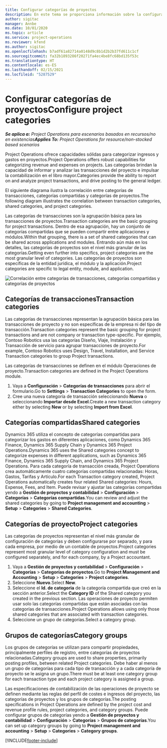 ```yaml
---
title: Configurar categorías de proyectos
description: En este tema se proporciona información sobre la configuración de categorías de proyecto.
author: sigitac
manager: Annbe
ms.date: 10/01/2020
ms.topic: article
ms.service: project-operations
ms.reviewer: kfend
ms.author: sigitac
ms.openlocfilehash: b7adf61a82714a0148d9c8b1d2b2b37fd611c1cf
ms.sourcegitcommit: fa32b1893286f20271fa4ec4be8fc68bd135f53c
ms.translationtype: HT
ms.contentlocale: es-ES
ms.lasthandoff: 02/15/2021
ms.locfileid: "5287529"
---
```

# <a name="configure-project-categories"></a><span data-ttu-id="4e5b4-103">Configurar categorías de proyectos</span><span class="sxs-lookup"><span data-stu-id="4e5b4-103">Configure project categories</span></span>

<span data-ttu-id="4e5b4-104">_**Se aplica a:** Project Operations para escenarios basados en recursos/no en existencias_</span><span class="sxs-lookup"><span data-stu-id="4e5b4-104">_**Applies To:** Project Operations for resource/non-stocked based scenarios_</span></span>

<span data-ttu-id="4e5b4-105">Project Operations ofrece capacidades sólidas para categorizar ingresos y gastos en proyectos.</span><span class="sxs-lookup"><span data-stu-id="4e5b4-105">Project Operations offers robust capabilities for categorizing revenue and expenses on projects.</span></span> <span data-ttu-id="4e5b4-106">Las categorías brindan la capacidad de informar y analizar las transacciones del proyecto e impulsar la contabilización en el libro mayor.</span><span class="sxs-lookup"><span data-stu-id="4e5b4-106">Categories provide the ability to report on and analyze project transactions, and drive posting to the general ledger.</span></span>

<span data-ttu-id="4e5b4-107">El siguiente diagrama ilustra la correlación entre categorías de transacciones, categorías compartidas y categorías de proyectos.</span><span class="sxs-lookup"><span data-stu-id="4e5b4-107">The following diagram illustrates the correlation between transaction categories, shared categories, and project categories.</span></span> 

<span data-ttu-id="4e5b4-108">Las categorías de transacciones son la agrupación básica para las transacciones de proyectos.</span><span class="sxs-lookup"><span data-stu-id="4e5b4-108">Transaction categories are the basic grouping for project transactions.</span></span> <span data-ttu-id="4e5b4-109">Dentro de esa agrupación, hay un conjunto de categorías compartidas que se pueden compartir entre aplicaciones y módulos.</span><span class="sxs-lookup"><span data-stu-id="4e5b4-109">Within that grouping, there is a set of shared categories that can be shared across applications and modules.</span></span> <span data-ttu-id="4e5b4-110">Entrando aún más en los detalles, las categorías de proyectos son el nivel más granular de las categorías.</span><span class="sxs-lookup"><span data-stu-id="4e5b4-110">Getting even further into specifics, project categories are the most granular level of categories.</span></span> <span data-ttu-id="4e5b4-111">Las categorías de proyectos son específicas de la entidad jurídica, el módulo y la aplicación.</span><span class="sxs-lookup"><span data-stu-id="4e5b4-111">Project categories are specific to legal entity, module, and application.</span></span>

![Correlación entre categorías de transacciones, categorías compartidas y categorías de proyectos](media/project-categories.png)

## <a name="transaction-categories"></a><span data-ttu-id="4e5b4-113">Categorías de transacciones</span><span class="sxs-lookup"><span data-stu-id="4e5b4-113">Transaction categories</span></span>

<span data-ttu-id="4e5b4-114">Las categorías de transacciones representan la agrupación básica para las transacciones de proyecto y no son específicas de la empresa ni del tipo de transacción.</span><span class="sxs-lookup"><span data-stu-id="4e5b4-114">Transaction categories represent the basic grouping for project transactions and are not company or transaction type-specific.</span></span> <span data-ttu-id="4e5b4-115">Por ejemplo, Contoso Robotics usa las categorías Diseño, Viaje, Instalación y Transacción de servicio para agrupar transacciones de proyecto.</span><span class="sxs-lookup"><span data-stu-id="4e5b4-115">For example, Contoso Robotics uses Design, Travel, Installation, and Service Transaction categories to group Project transactions.</span></span>

<span data-ttu-id="4e5b4-116">Las categorías de transacciones se definen en el módulo Operaciones de proyecto.</span><span class="sxs-lookup"><span data-stu-id="4e5b4-116">Transaction categories are defined in the Project Operations module.</span></span> 
1. <span data-ttu-id="4e5b4-117">Vaya a **Configuración** \> **Categorías de transacciones** para abrir el formulario.</span><span class="sxs-lookup"><span data-stu-id="4e5b4-117">Go to **Settings** \> **Transaction Categories** to open the form.</span></span> 
2. <span data-ttu-id="4e5b4-118">Cree una nueva categoría de transacción seleccionando **Nueva** o seleccionando **Importar desde Excel**.</span><span class="sxs-lookup"><span data-stu-id="4e5b4-118">Create a new transaction category either by selecting **New** or by selecting **Import from Excel**.</span></span>

## <a name="shared-categories"></a><span data-ttu-id="4e5b4-119">Categorías compartidas</span><span class="sxs-lookup"><span data-stu-id="4e5b4-119">Shared categories</span></span>

<span data-ttu-id="4e5b4-120">Dynamics 365 utiliza el concepto de categorías compartidas para categorizar los gastos en diferentes aplicaciones, como Dynamics 365 Finance, Dynamics 365 Supply Chain y Dynamics 365 Project Operations.</span><span class="sxs-lookup"><span data-stu-id="4e5b4-120">Dynamics 365 uses the Shared categories concept to categorize expenses in different applications, such as Dynamics 365 Finance, Dynamics 365 Supply Chain, and Dynamics 365 Project Operations.</span></span> <span data-ttu-id="4e5b4-121">Para cada categoría de transacción creada, Project Operations crea automáticamente cuatro categorías compartidas relacionadas: Horas, Gastos, Tarifas y Artículo.</span><span class="sxs-lookup"><span data-stu-id="4e5b4-121">For each Transaction category created, Project Operations automatically creates four related Shared categories: Hours, Expense, Fees, and Item.</span></span> <span data-ttu-id="4e5b4-122">Puede revisar y ajustar las categorías compartidas yendo a **Gestión de proyectos y contabilidad** \> **Configuración** \> **Categorías** \> **Categorías compartidas**.</span><span class="sxs-lookup"><span data-stu-id="4e5b4-122">You can review and adjust the shared categories by going to **Project management and accounting** \> **Setup** \> **Categories** \> **Shared Categories**.</span></span>

## <a name="project-categories"></a><span data-ttu-id="4e5b4-123">Categorías de proyecto</span><span class="sxs-lookup"><span data-stu-id="4e5b4-123">Project categories</span></span>

<span data-ttu-id="4e5b4-124">Las categorías de proyectos representan el nivel más granular de configuración de categorías y deben configurarse por separado, y para cada empresa, por medio de un contable de proyectos.</span><span class="sxs-lookup"><span data-stu-id="4e5b4-124">Project categories represent most granular level of category configuration and must be configured separately, and for each company, by a Project accountant.</span></span>

1. <span data-ttu-id="4e5b4-125">Vaya a **Gestión de proyectos y contabilidad** \> **Configuración** \> **Categorías** \> **Categorías de proyectos**.</span><span class="sxs-lookup"><span data-stu-id="4e5b4-125">Go to **Project Management and Accounting** \> **Setup** \> **Categories** \> **Project categories**.</span></span>
2. <span data-ttu-id="4e5b4-126">Seleccione **Nuevo**.</span><span class="sxs-lookup"><span data-stu-id="4e5b4-126">Select **New**.</span></span>
3. <span data-ttu-id="4e5b4-127">Seleccione el **Id. de categoria** de la categoría compartida que creó en la sección anterior.</span><span class="sxs-lookup"><span data-stu-id="4e5b4-127">Select the **Category ID** of the Shared category you created in the previous section.</span></span> <span data-ttu-id="4e5b4-128">Las operaciones de proyecto permiten usar solo las categorías compartidas que están asociadas con las categorías de transacciones.</span><span class="sxs-lookup"><span data-stu-id="4e5b4-128">Project Operations allows using only those shared categories that are associated with transaction categories.</span></span>
4. <span data-ttu-id="4e5b4-129">Seleccione un grupo de categorías.</span><span class="sxs-lookup"><span data-stu-id="4e5b4-129">Select a category group.</span></span>

## <a name="category-groups"></a><span data-ttu-id="4e5b4-130">Grupos de categorías</span><span class="sxs-lookup"><span data-stu-id="4e5b4-130">Category groups</span></span>

<span data-ttu-id="4e5b4-131">Los grupos de categorías se utilizan para compartir propiedades, principalmente perfiles de registro, entre categorías de proyectos relacionadas.</span><span class="sxs-lookup"><span data-stu-id="4e5b4-131">Category groups are used to share properties, primarily posting profiles, between related Project categories.</span></span> <span data-ttu-id="4e5b4-132">Debe haber al menos un grupo de categorías para cada tipo de transacción y a cada categoría de proyecto se le asigna un grupo.</span><span class="sxs-lookup"><span data-stu-id="4e5b4-132">There must be at least one category group for each transaction type and each project category is assigned a group.</span></span>

<span data-ttu-id="4e5b4-133">Las especificaciones de contabilización de las operaciones de proyecto se definen mediante las reglas del perfil de costes e ingresos del proyecto, las categorías de proyectos y los grupos de categorías.</span><span class="sxs-lookup"><span data-stu-id="4e5b4-133">The posting specifications in Project Operations are defined by the project cost and revenue profile rules, project categories, and category groups.</span></span> <span data-ttu-id="4e5b4-134">Puede configurar grupos de categorías yendo a **Gestión de proyectos y contabilidad** \> **Configuración** \> **Categorías** \> **Grupos de categorías**.</span><span class="sxs-lookup"><span data-stu-id="4e5b4-134">You can set up category groups by going to **Project management and accounting** \> **Setup** \> **Categories** \> **Category groups**.</span></span>


[!INCLUDE[footer-include](../includes/footer-banner.md)]